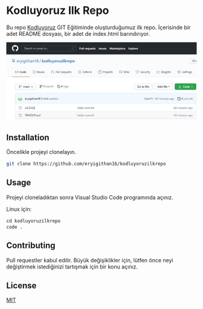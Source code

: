 # Kodluyoruz Ilk Repo

Bu repo [Kodluyoruz](https://www.kodluyoruz.org) GIT Eğitiminde oluşturduğumuz ilk repo. İçerisinde bir adet README dosyası, bir adet de index.html barındırıyor.

![github](foto/foto.png)

## Installation

Öncelikle projeyi clonelayın.

```bash
git clone https://github.com/eryigithan16/kodluyoruzilkrepo
```

## Usage

Projeyi cloneladıktan sonra Visual Studio Code programında açınız.

Linux için:

```linux
cd kodluyoruzilkrepo
code .
```

## Contributing

Pull requestler kabul edilir. Büyük değişiklikler için, lütfen önce neyi değiştirmek istediğinizi tartışmak için bir konu açınız.

## License

[MIT](https://choosealicense.com/licenses/mit/)
